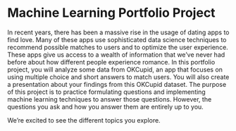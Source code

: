 # Machine Learning Portfolio Project


In recent years, there has been a massive rise in the usage of dating apps to find love. Many of these apps use sophisticated data science techniques to recommend possible matches to users and to optimize the user experience. These apps give us access to a wealth of information that we’ve never had before about how different people experience romance.
In this portfolio project, you will analyze some data from OKCupid, an app that focuses on using multiple choice and short answers to match users.
You will also create a presentation about your findings from this OKCupid dataset.
The purpose of this project is to practice formulating questions and implementing machine learning techniques to answer those questions. However, the questions you ask and how you answer them are entirely up to you.


We’re excited to see the different topics you explore.
